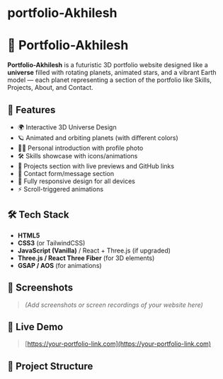 # portfolio-Akhilesh

# 🌌 Portfolio-Akhilesh

**Portfolio-Akhilesh** is a futuristic 3D portfolio website designed like a **universe** filled with rotating planets, animated stars, and a vibrant Earth model — each planet representing a section of the portfolio like Skills, Projects, About, and Contact.

## 🚀 Features

- 🌍 Interactive 3D Universe Design
- 🪐 Animated and orbiting planets (with different colors)
- 👨‍🚀 Personal introduction with profile photo
- 🛠️ Skills showcase with icons/animations
- 💼 Projects section with live previews and GitHub links
- 📩 Contact form/message section
- 📱 Fully responsive design for all devices
- ⚡ Scroll-triggered animations

## 🛠️ Tech Stack

- **HTML5**
- **CSS3** (or TailwindCSS)
- **JavaScript (Vanilla)** / React + Three.js (if upgraded)
- **Three.js / React Three Fiber** (for 3D elements)
- **GSAP / AOS** (for animations)

## 📸 Screenshots

> *(Add screenshots or screen recordings of your website here)*

## 🔗 Live Demo

> [https://your-portfolio-link.com](https://your-portfolio-link.com)

## 📁 Project Structure

